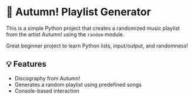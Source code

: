 

# 🎵 Autumn! Playlist Generator

This is a simple Python project that creates a randomized music playlist from the artist Autumn! using the `random` module.

Great beginner project to learn Python lists, input/output, and randomness!

## 💡 Features
- Discography from Autumn!
- Generates a random playlist using predefined songs
- Console-based interaction


